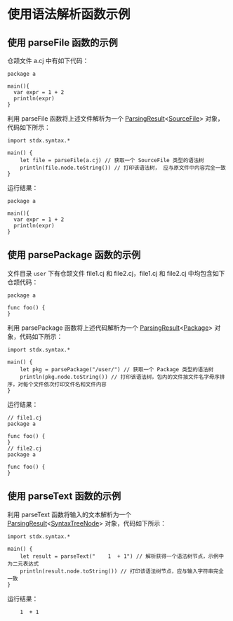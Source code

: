 # 使用语法解析函数示例

## 使用 parseFile 函数的示例

仓颉文件 a.cj 中有如下代码：

<!-- compile --> 
```cangjie
package a

main(){
  var expr = 1 + 2
  println(expr)
}
```

利用 parseFile 函数将上述文件解析为一个 [ParsingResult](../syntax_package_api/syntax_package_classes.md#class-parsingresultt-where-t--syntaxtreenode)\<[SourceFile](../syntax_package_api/syntax_package_classes.md#class-sourcefile)> 对象，代码如下所示：

<!-- verify -->
```cangjie
import stdx.syntax.*

main() {
    let file = parseFile(a.cj) // 获取一个 SourceFile 类型的语法树
    println(file.node.toString()) // 打印该语法树， 应与原文件中内容完全一致
}
```

运行结果：

```text
package a

main(){
  var expr = 1 + 2
  println(expr)
}
```

## 使用 parsePackage 函数的示例

文件目录 `user` 下有仓颉文件 file1.cj 和 file2.cj，file1.cj 和 file2.cj 中均包含如下仓颉代码：

<!-- compile --> 
```cangjie
package a

func foo() {
}
```

利用 parsePackage 函数将上述代码解析为一个 [ParsingResult](../syntax_package_api/syntax_package_classes.md#class-parsingresultt-where-t--syntaxtreenode)\<[Package](../syntax_package_api/syntax_package_classes.md#class-package)> 对象，代码如下所示：

<!-- verify -->
```cangjie
import stdx.syntax.*

main() {
    let pkg = parsePackage("/user/") // 获取一个 Package 类型的语法树
    println(pkg.node.toString()) // 打印该语法树，包内的文件按文件名字母序排序，对每个文件依次打印文件名和文件内容
}
```

运行结果：

```text
// file1.cj
package a

func foo() {
}
// file2.cj
package a

func foo() {
}
```

## 使用 parseText 函数的示例

利用 parseText 函数将输入的文本解析为一个 [ParsingResult](../syntax_package_api/syntax_package_classes.md#class-parsingresultt-where-t--syntaxtreenode)\<[SyntaxTreeNode](../syntax_package_api/syntax_package_classes.md#class-syntaxtreenode)> 对象，代码如下所示：

<!-- verify -->
```cangjie
import stdx.syntax.*

main() {
    let result = parseText("    1  + 1") // 解析获得一个语法树节点，示例中为二元表达式
    println(result.node.toString()) // 打印该语法树节点，应与输入字符串完全一致
}
```

运行结果：

```text
    1  + 1
```
